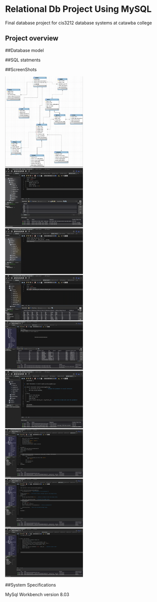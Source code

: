 # Relational Db Project Using MySQL
Final database project for cis3212 database systems at catawba college
## Project overview 

##Database model 

##SQL statments

##ScreenShots

<img src="ERD_Diagram.png" width=50% height=50%>
<img src="Example Of Subquery.png" width=50% height=50%>
<img src="Example Of View.png" width=50% height=50%>
<img src="Extra Left Join.png" width=50% height=50%>
<img src="Extra Right Join.png" width=50% height=50%>
<img src="Updated_Proc.png" width=50% height=50%>
<img src="Triggers.png" width=50% height=50%>
<img src="Average_Rating_Function.png" width=50% height=50%>
<img src="Add_Table.png" width=50% height=50%>

##System Specifications

MySql Workbench version 8.03
